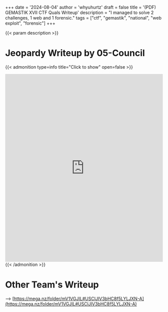 +++
date = '2024-08-04'
author = 'whyuhurtz'
draft = false
title = '(PDF) GEMASTIK XVII CTF Quals Writeup'
description = "I managed to solve 2 challenges, 1 web and 1 forensic."
tags = ["ctf", "gemastik", "national", "web exploit", "forensic"]
+++

{{< param description >}}

# Jeopardy Writeup by 05-Council

{{< admonition type=info title="Click to show" open=false >}}
<iframe
  src="https://mozilla.github.io/pdf.js/web/viewer.html?file=https://raw.githubusercontent.com/whyuhurtz/hugo-blog/main/assets/pdf/GEMASTIK24-898426841_05-Council.pdf"
  width="100%"
  height="600px"
  style="border: none;">
</iframe>
{{< /admonition >}}

# Other Team's Writeup

--> [https://mega.nz/folder/mV1VGJIL#USClJIV3bHC8f5LYLJXN-A](https://mega.nz/folder/mV1VGJIL#USClJIV3bHC8f5LYLJXN-A)